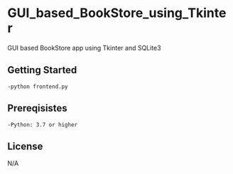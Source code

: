 # GUI_based_BookStore_using_Tkinter
GUI based BookStore app using Tkinter and SQLite3
## Getting Started
	-python frontend.py
## Prereqisistes
    -Python: 3.7 or higher
## License
N/A

